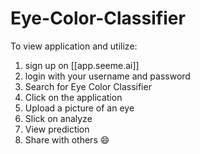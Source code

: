 # Eye-Color-Classifier
To view application and utilize:
1. sign up on [[app.seeme.ai]]
2. login with your username and password
3. Search for Eye Color Classifier
4. Click on the application
5. Upload a picture of an eye
6. Slick on analyze
7. View prediction
8. Share with others 😄
